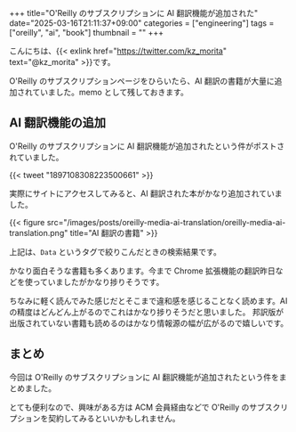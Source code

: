 +++
title="O'Reilly のサブスクリプションに AI 翻訳機能が追加された"
date="2025-03-16T21:11:37+09:00"
categories = ["engineering"]
tags = ["oreilly", "ai", "book"]
thumbnail = ""
+++

こんにちは、{{< exlink href="https://twitter.com/kz_morita" text="@kz_morita" >}}です。

O'Reilly のサブスクリプションページをひらいたら、AI 翻訳の書籍が大量に追加されていました。memo として残しておきます。

## AI 翻訳機能の追加

O'Reilly のサブスクリプションに AI 翻訳機能が追加されたという件がポストされていました。

{{< tweet "1897108308223500661" >}}

実際にサイトにアクセスしてみると、AI 翻訳された本がかなり追加されていました。


{{< figure src="/images/posts/oreilly-media-ai-translation/oreilly-media-ai-translation.png" title="AI 翻訳の書籍" >}}

上記は、`Data` というタグで絞りこんだときの検索結果です。

かなり面白そうな書籍も多くあります。今まで Chrome 拡張機能の翻訳昨日などを使っていましたがかなり捗りそうです。

ちなみに軽く読んでみた感じだとそこまで違和感を感じることなく読めます。AI の精度はどんどん上がるのでこれはかなり捗りそうだと思いました。
邦訳版が出版されていない書籍も読めるのはかなり情報源の幅が広がるので嬉しいです。

## まとめ

今回は O'Reilly のサブスクリプションに AI 翻訳機能が追加されたという件をまとめました。

とても便利なので、興味がある方は ACM 会員経由などで O'Reilly のサブスクリプションを契約してみるといいかもしれません。

